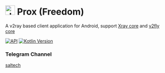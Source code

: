 #  <img src="https://github.com/saltechco/Freedom/blob/master/app/src/main/ProxLogo.png" alt="drawing" style="width:30px;"/>  Prox (Freedom)

A v2ray based client application for Android, support [Xray core](https://github.com/XTLS/Xray-core) and [v2fly core](https://github.com/v2fly/v2ray-core)

[![API](https://img.shields.io/badge/API-21%2B-yellow.svg?style=flat)](https://developer.android.com/about/versions/lollipop)
[![Kotlin Version](https://img.shields.io/badge/Kotlin-1.9.22-purple.svg)](https://kotlinlang.org)

### Telegram Channel
[saltech](https://t.me/SalTech)
